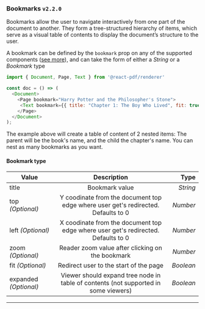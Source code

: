 ### Bookmarks `v2.2.0`

Bookmarks allow the user to navigate interactively from one part of the document to another. They form a tree-structured hierarchy of items, which serve as a visual table of contents to display the document’s structure to the user.

A bookmark can be defined by the `bookmark` prop on any of the supported components ([see more](/components)), and can take the form of either a _String_ or a _Bookmark_ type

```js
import { Document, Page, Text } from '@react-pdf/renderer'

const doc = () => (
  <Document>
    <Page bookmark="Harry Potter and the Philosopher's Stone">
     <Text bookmark={{ title: "Chapter 1: The Boy Who Lived", fit: true }}>{...}</Text>
    </Page>
  </Document>
);
```

The example above will create a table of content of 2 nested items: The parent will be the book's name, and the child the chapter's name. You can nest as many bookmarks as you want.

#### Bookmark type

| Value                 |                                     Description                                     |      Type |
| --------------------- | :---------------------------------------------------------------------------------: | --------: |
| title                 |                                   Bookmark value                                    |  _String_ |
| top _(Optional)_      |  Y coodinate from the document top edge where user get's redirected. Defaults to 0  |  _Number_ |
| left _(Optional)_     |  X coodinate from the document top edge where user get's redirected. Defaults to 0  |  _Number_ |
| zoom _(Optional)_     |                  Reader zoom value after clicking on the bookmark                   |  _Number_ |
| fit _(Optional)_      |                       Redirect user to the start of the page                        | _Boolean_ |
| expanded _(Optional)_ | Viewer should expand tree node in table of contents (not supported in some viewers) | _Boolean_ |

---
